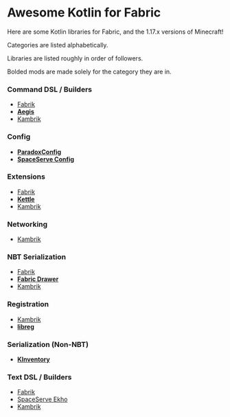 
# Awesome Kotlin for Fabric

Here are some Kotlin libraries for Fabric, and the 1.17.x versions of Minecraft!

Categories are listed alphabetically. 

Libraries are listed roughly in order of followers.

Bolded mods are made solely for the category they are in.


### Command DSL / Builders

* [Fabrik](https://github.com/jakobkmar/fabrikmc)
* [**Aegis**](https://github.com/P03W/Aegis)
* [Kambrik](https://github.com/ejektaflex/Kambrik)

### Config
* [**ParadoxConfig**](https://github.com/RedstoneParadox/ParadoxConfig)
* [**SpaceServe Config**](https://github.com/SpaceServe/spaceserve-config)

### Extensions
* [Fabrik](https://github.com/jakobkmar/fabrikmc)
* [**Kettle**](https://github.com/Cypher121/kettle)
* [Kambrik](https://github.com/ejektaflex/Kambrik)

### Networking
* [Kambrik](https://github.com/ejektaflex/Kambrik)

### NBT Serialization

* [Fabrik](https://github.com/jakobkmar/fabrikmc)
* [**Fabric Drawer**](https://github.com/natanfudge/Fabric-Drawer)
* [Kambrik](https://github.com/ejektaflex/Kambrik)

### Registration

* [Kambrik](https://github.com/ejektaflex/Kambrik)
* [**libreg**](https://github.com/CursedMC/libreg)

### Serialization (Non-NBT)
* [**KInventory**](https://modrinth.com/mod/kinventory)

### Text DSL / Builders

* [Fabrik](https://github.com/jakobkmar/fabrikmc)
* [SpaceServe Ekho](https://github.com/SpaceServe/spaceserve-ekho)
* [Kambrik](https://github.com/ejektaflex/Kambrik)
